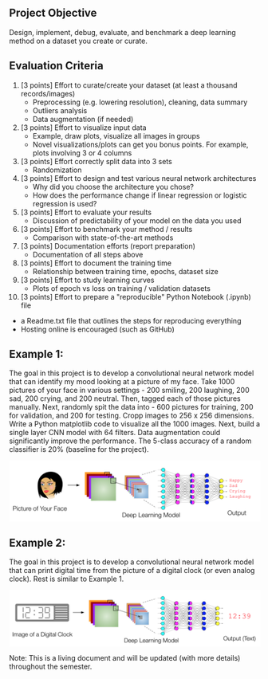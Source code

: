 ## Project Objective
Design, implement, debug, evaluate, and benchmark a deep learning method on a dataset you create or curate.

## Evaluation Criteria
1. [3 points] Effort to curate/create your dataset (at least a thousand records/images)
   - Preprocessing (e.g. lowering resolution), cleaning, data summary
   - Outliers analysis
   - Data augmentation (if needed)
2. [3 points] Effort to visualize input data
   - Example, draw plots, visualize all images in groups
   - Novel visualizations/plots can get you bonus points. For example, plots involving 3 or 4 columns
3. [3 points] Effort correctly split data into 3 sets
   - Randomization
4. [3 points] Effort to design and test various neural network architectures
   - Why did you choose the architecture you chose?
   - How does the performance change if linear regression or logistic regression is used?  
5. [3 points] Effort to evaluate your results
   - Discussion of predictability of your model on the data you used
6. [3 points] Effort to benchmark your method / results
   - Comparison with state-of-the-art methods
7. [3 points] Documentation efforts (report preparation)
   - Documentation of all steps above
8. [3 points] Effort to document the training time
   - Relationship between training time, epochs, dataset size
9. [3 points] Effort to study learning curves
   - Plots of epoch vs loss on training / validation datasets
10. [3 points] Effort to prepare a "reproducible" Python Notebook (.ipynb) file
   - a Readme.txt file that outlines the steps for reproducing everything
   - Hosting online is encouraged (such as GitHub)

## Example 1:
The goal in this project is to develop a convolutional neural network model that can identify my mood looking at a picture of my face. Take 1000 pictures of your face in various settings - 200 smiling, 200 laughing, 200 sad, 200 crying, and 200 neutral. Then, tagged each of those pictures manually. Next, randomly spit the data into - 600 pictures for training, 200 for validation, and 200 for testing. Cropp images to 256 x 256 dimensions. Write a Python matplotlib code to visualize all the 1000 images. Next, build a single layer CNN model with 64 filters. Data augmentation could significantly improve the performance. The 5-class accuracy of a random classifier is 20% (baseline for the project).

<img src="mood-classification-project.png" align="middle" width="700"/>

## Example 2:
The goal in this project is to develop a convolutional neural network model that can print digital time from the picture of a digital clock (or even analog clock). Rest is similar to Example 1.

<img src="read-clock-project.png" align="middle" width="700"/>


Note: This is a living document and will be updated (with more details) throughout the semester. 
